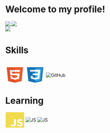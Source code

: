 # Welcome to my profile!
 <div>
   <a href="https://github.com/PedroH1608">
   <img height="180em" align="center" src="https://github-readme-stats.vercel.app/api?username=PedroH1608&show_icons=true&theme=midnight-purple&include_all_commits=true&count_private=true"/>
   <img height="180em" align="center" src="https://github-readme-stats.vercel.app/api/top-langs/?username=PedroH1608&layout=donut&langs_count=6&theme=midnight-purple"/>
</div>

<div>
     <a align="center" href="https://www.linkedin.com/in/pedro-henrique-oliveira-braga-6ba4a9269/" target="_blank"><img src="https://img.shields.io/badge/-LinkedIn-%230077B5?style=for-the-badge&logo=linkedin&logoColor=white" target="_blank"></a>
</div>

# Skills
<div style="display: inline_block"><br>
  <img align="center" alt="HTML" height="50" width="60" src="https://raw.githubusercontent.com/devicons/devicon/master/icons/html5/html5-original.svg">
  <img align="center" alt="CSS" height="50" width="60" src="https://raw.githubusercontent.com/devicons/devicon/master/icons/css3/css3-original.svg">
  <img align="center" alt="GitHub" height="50" width="60" src="https://cdn.jsdelivr.net/gh/devicons/devicon/icons/github/github-original.svg">
</div>

# Learning
<div>
  <img align="center" alt="JS" height="50" width="60" src="https://raw.githubusercontent.com/devicons/devicon/master/icons/javascript/javascript-plain.svg">
  <img align="center" alt="JS" height="50" width="60" src="https://cdn.jsdelivr.net/gh/devicons/devicon/icons/jest/jest-plain.svg">
  <img align="center" alt="JS" height="50" width="60" src="https://cdn.jsdelivr.net/gh/devicons/devicon/icons/react/react-original.svg">

</div>
